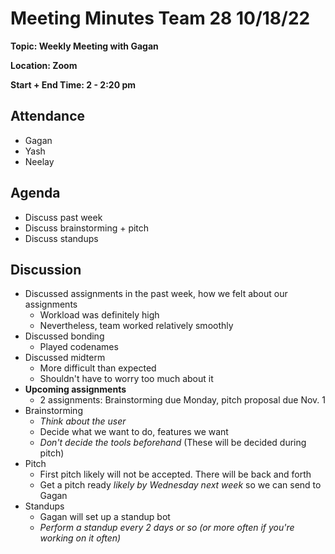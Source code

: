 # Meeting Minutes Team 28 10/18/22

**Topic: Weekly Meeting with Gagan**

**Location: Zoom**

**Start + End Time: 2 - 2:20 pm**

## Attendance
- Gagan
- Yash
- Neelay

## Agenda

- Discuss past week
- Discuss brainstorming + pitch
- Discuss standups

## Discussion

- Discussed assignments in the past week, how we felt about our assignments
  - Workload was definitely high
  - Nevertheless, team worked relatively smoothly
- Discussed bonding
  - Played codenames
- Discussed midterm
  - More difficult than expected
  - Shouldn't have to worry too much about it
- **Upcoming assignments**
  - 2 assignments: Brainstorming due Monday, pitch proposal due Nov. 1
- Brainstorming
  - _Think about the user_
  - Decide what we want to do, features we want
  - _Don't decide the tools beforehand_ (These will be decided during pitch)
- Pitch
  - First pitch likely will not be accepted. There will be back and forth
  - Get a pitch ready _likely by Wednesday next week_ so we can send to Gagan
- Standups
  - Gagan will set up a standup bot
  - _Perform a standup every 2 days or so (or more often if you're working on it often)_

